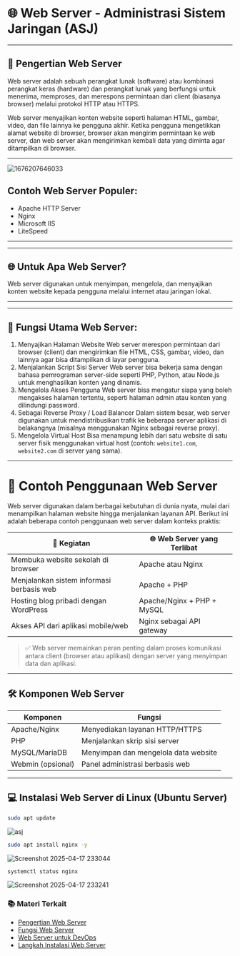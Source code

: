 # 🌐 Web Server - Administrasi Sistem Jaringan (ASJ)


---

## 📘 Pengertian Web Server

Web server adalah sebuah perangkat lunak (software) atau kombinasi perangkat keras (hardware) dan perangkat lunak yang berfungsi untuk menerima, memproses, dan merespons permintaan dari client (biasanya browser) melalui protokol HTTP atau HTTPS.

Web server menyajikan konten website seperti halaman HTML, gambar, video, dan file lainnya ke pengguna akhir. Ketika pengguna mengetikkan alamat website di browser, browser akan mengirim permintaan ke web server, dan web server akan mengirimkan kembali data yang diminta agar ditampilkan di browser.

---

![1676207646033](https://github.com/user-attachments/assets/83f9ca52-2aba-4ff1-92f4-ecfe7f49676e)

## Contoh Web Server Populer:

- Apache HTTP Server
- Nginx
- Microsoft IIS
- LiteSpeed

---
---

## 🌐 Untuk Apa Web Server?

Web server digunakan untuk menyimpan, mengelola, dan menyajikan konten website kepada pengguna melalui internet atau jaringan lokal.

---
---

## 📌 Fungsi Utama Web Server:

1. Menyajikan Halaman Website
   Web server merespon permintaan dari browser (client) dan mengirimkan file HTML, CSS, gambar, video, dan lainnya agar bisa ditampilkan di layar pengguna.
2. Menjalankan Script Sisi Server
   Web server bisa bekerja sama dengan bahasa pemrograman server-side seperti PHP, Python, atau Node.js untuk menghasilkan konten yang dinamis.
3. Mengelola Akses Pengguna
   Web server bisa mengatur siapa yang boleh mengakses halaman tertentu, seperti halaman admin atau konten yang dilindungi password.
4. Sebagai Reverse Proxy / Load Balancer
   Dalam sistem besar, web server digunakan untuk mendistribusikan trafik ke beberapa server aplikasi di belakangnya (misalnya menggunakan Nginx sebagai reverse proxy).
5. Mengelola Virtual Host
   Bisa menampung lebih dari satu website di satu server fisik menggunakan virtual host (contoh:
   `website1.com`, `website2.com` di server yang sama).
---

# 🎯 Contoh Penggunaan Web Server

Web server digunakan dalam berbagai kebutuhan di dunia nyata, mulai dari menampilkan halaman website hingga menjalankan layanan API. Berikut ini adalah beberapa contoh penggunaan web server dalam konteks praktis:

| 💼 Kegiatan                                      | 🌐 Web Server yang Terlibat            |
|--------------------------------------------------|----------------------------------------|
| Membuka website sekolah di browser               | Apache atau Nginx                      |
| Menjalankan sistem informasi berbasis web        | Apache + PHP                           |
| Hosting blog pribadi dengan WordPress            | Apache/Nginx + PHP + MySQL             |
| Akses API dari aplikasi mobile/web               | Nginx sebagai API gateway              |

> ✅ Web server memainkan peran penting dalam proses komunikasi antara client (browser atau aplikasi) dengan server yang menyimpan data dan aplikasi.

---

## 🛠️ Komponen Web Server

| Komponen        | Fungsi                                      |
|----------------|----------------------------------------------|
| Apache/Nginx    | Menyediakan layanan HTTP/HTTPS              |
| PHP             | Menjalankan skrip sisi server               |
| MySQL/MariaDB   | Menyimpan dan mengelola data website        |
| Webmin (opsional)| Panel administrasi berbasis web            |

---

## 💻 Instalasi Web Server di Linux (Ubuntu Server)

```bash
sudo apt update
```
![asj](https://github.com/user-attachments/assets/3f4e5f8b-11c9-4e7b-8328-036ec2801e1a)

```bash
sudo apt install nginx -y
```
![Screenshot 2025-04-17 233044](https://github.com/user-attachments/assets/d8ef49f7-11c4-456a-b700-5b02d0c90775)

```bash
systemctl status nginx 
```
![Screenshot 2025-04-17 233241](https://github.com/user-attachments/assets/9d51c599-81bf-4d9d-ac2e-582a004d898c)



### 📚 Materi Terkait

- [Pengertian Web Server](./pengertian-web-server.md)
- [Fungsi Web Server](./fungsi-web-server.md)
- [Web Server untuk DevOps](./devops-web-server.md)
- [Langkah Instalasi Web Server](./praktikum-install-apache.md)

